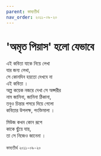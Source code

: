 ```yaml
---
parent: কাব্যতীর্থ
nav_order: ২০১১-০৯-২০
---
```


# 'অমৃত পিয়াস' হলো যেভাবে

এই কবিতা যাকে নিয়ে লেখা  
যার জন্য লেখা,  
সে কোনদিন হয়তো দেখবে না  
এই কবিতা ।  
অল্প কয়েক নজরে দেখা সে অপ্সরীর  
নাম জানিনা, জানিনা ঠিকানা,  
তবুও চিন্তার পসরে দিয়ে গেলো  
কবিতার উপলক্ষ, পংক্তিমালা ।  

মিউজ কখন কোন রূপে  
কাকে ছুঁয়ে যায়,  
তা সে নিজেও জানেনা ।  

`কাব্যতীর্থ` `২০১১-০৯-২০` 
